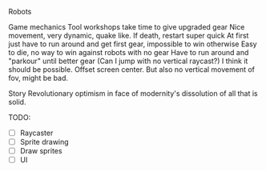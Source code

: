 Robots

Game mechanics
     Tool workshops take time to give upgraded gear
     Nice movement, very dynamic, quake like. If death, restart super quick
     At first just have to run around and get first gear, impossible to win otherwise
     Easy to die, no way to win against robots with no gear
     Have to run around and "parkour" until better gear
     (Can I jump with no vertical raycast?)
          I think it should be possible. Offset screen center. But also no vertical movement of fov, might be bad.

Story
     Revolutionary optimism in face of modernity's dissolution of all that is solid.

TODO:
* [ ] Raycaster
* [ ] Sprite drawing
* [ ] Draw sprites
* [ ] UI
